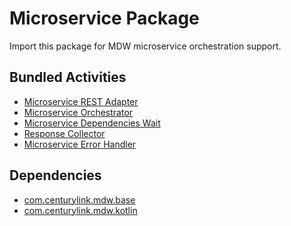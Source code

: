 # Microservice Package
Import this package for MDW microservice orchestration support. 

## Bundled Activities
  - [Microservice REST Adapter](https://centurylinkcloud.github.io/mdw/docs/help/RestfulAdapter.html)
  - [Microservice Orchestrator](http://centurylinkcloud.github.io/mdw/docs/help/MicroserviceOrchestrator.html)
  - [Microservice Dependencies Wait](https://centurylinkcloud.github.io/mdw/docs/help/EventWaitActivity.html)
  - [Response Collector](https://centurylinkcloud.github.io/mdw/docs/help/ResponseCollector.html)
  - [Microservice Error Handler]()

## Dependencies
  - [com.centurylink.mdw.base](https://github.com/CenturyLinkCloud/mdw/blob/master/mdw-workflow/assets/com/centurylink/mdw/base/readme.md)
  - [com.centurylink.mdw.kotlin](https://github.com/CenturyLinkCloud/mdw/blob/master/mdw-workflow/assets/com/centurylink/mdw/kotlin/readme.md)
